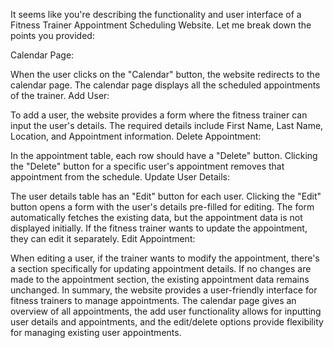  It seems like you're describing the functionality and user interface of a Fitness Trainer Appointment Scheduling Website. Let me break down the points you provided:

Calendar Page:

When the user clicks on the "Calendar" button, the website redirects to the calendar page.
The calendar page displays all the scheduled appointments of the trainer.
Add User:

To add a user, the website provides a form where the fitness trainer can input the user's details.
The required details include First Name, Last Name, Location, and Appointment information.
Delete Appointment:

In the appointment table, each row should have a "Delete" button.
Clicking the "Delete" button for a specific user's appointment removes that appointment from the schedule.
Update User Details:

The user details table has an "Edit" button for each user.
Clicking the "Edit" button opens a form with the user's details pre-filled for editing.
The form automatically fetches the existing data, but the appointment data is not displayed initially.
If the fitness trainer wants to update the appointment, they can edit it separately.
Edit Appointment:

When editing a user, if the trainer wants to modify the appointment, there's a section specifically for updating appointment details.
If no changes are made to the appointment section, the existing appointment data remains unchanged.
In summary, the website provides a user-friendly interface for fitness trainers to manage appointments. The calendar page gives an overview of all appointments, the add user functionality allows for inputting user details and appointments, and the edit/delete options provide flexibility for managing existing user appointments.
